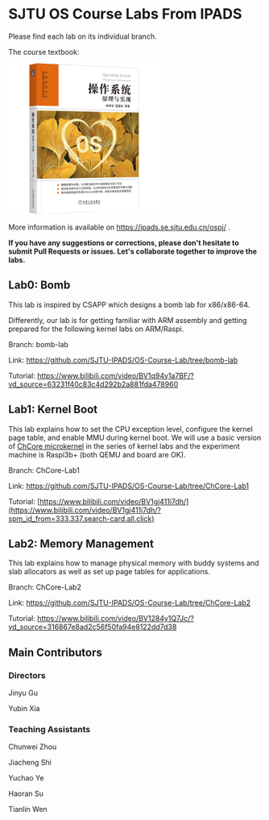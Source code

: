 # SJTU OS Course Labs From IPADS
Please find each lab on its individual branch.

The course textbook:

<img src="os-book.jpeg" alt="The course textbook" style="width:300px;height:300px;">

More information is available on https://ipads.se.sjtu.edu.cn/ospi/ .

**If you have any suggestions or corrections, please don't hesitate to submit Pull Requests or issues. Let's collaborate together to improve the labs.**


## Lab0: Bomb
This lab is inspired by CSAPP which designs a bomb lab for x86/x86-64.

Differently, our lab is for getting familiar with ARM assembly and getting prepared for the following kernel labs on ARM/Raspi.

Branch: bomb-lab

Link: https://github.com/SJTU-IPADS/OS-Course-Lab/tree/bomb-lab

Tutorial: https://www.bilibili.com/video/BV1q94y1a7BF/?vd_source=63231f40c83c4d292b2a881fda478960

## Lab1: Kernel Boot
This lab explains how to set the CPU exception level, configure the kernel page table, and enable MMU during kernel boot.
We will use a basic version of [ChCore microkernel](https://www.usenix.org/conference/atc20/presentation/gu) in the series of kernel labs and the experiment machine is Raspi3b+ (both QEMU and board are OK).

Branch: ChCore-Lab1

Link: https://github.com/SJTU-IPADS/OS-Course-Lab/tree/ChCore-Lab1

Tutorial: [https://www.bilibili.com/video/BV1gj411i7dh/](https://www.bilibili.com/video/BV1gj411i7dh/?spm_id_from=333.337.search-card.all.click)


## Lab2: Memory Management
This lab explains how to manage physical memory with buddy systems and slab allocators as well as set up page tables for applications.

Branch: ChCore-Lab2

Link: https://github.com/SJTU-IPADS/OS-Course-Lab/tree/ChCore-Lab2

Tutorial: https://www.bilibili.com/video/BV1284y1Q7Jc/?vd_source=316867e8ad2c56f50fa94e8122dd7d38



## Main Contributors
### Directors
Jinyu Gu

Yubin Xia

### Teaching Assistants
Chunwei Zhou

Jiacheng Shi

Yuchao Ye

Haoran Su

Tianlin Wen
